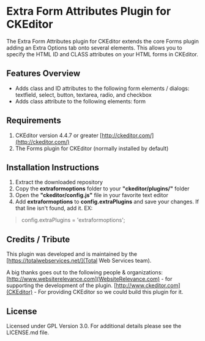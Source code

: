 # Extra Form Attributes Plugin for CKEditor
The Extra Form Attributes plugin for CKEditor extends the core Forms plugin adding an Extra Options tab onto several elements. This allows you to specify the HTML ID and CLASS attributes on your HTML forms in CKEditor.

## Features Overview
* Adds class and ID attributes to the following form elements / dialogs: textfield, select, button, textarea, radio, and checkbox
* Adds class attribute to the following elements: form

## Requirements
1. CKEditor version 4.4.7 or greater [http://ckeditor.com/](http://ckeditor.com/)
1. The Forms plugin for CKEditor (normally installed by default)

## Installation Instructions
1. Extract the downloaded repository
1. Copy the **extraformoptions** folder to your **"ckeditor/plugins/"** folder
1. Open the **"ckeditor/config.js"** file in your favorite text editor
1. Add **extraformoptions** to **config.extraPlugins** and save your changes. If that line isn't found, add it. EX:

> config.extraPlugins = 'extraformoptions';

## Credits / Tribute
This plugin was developed and is maintained by the [https://totalwebservices.net/](Total Web Services team).

A big thanks goes out to the following people & organizations:
[http://www.websiterelevance.com](WebsiteRelevance.com) - for supporting the development of the plugin.
[http://www.ckeditor.com](CKEditor) - For providing CKEditor so we could build this plugin for it.

## License
Licensed under GPL Version 3.0. For additional details please see the LICENSE.md file.